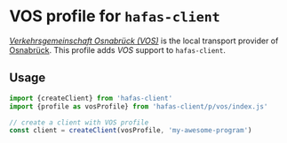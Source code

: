 # VOS profile for `hafas-client`

[*Verkehrsgemeinschaft Osnabrück (VOS)*](https://de.wikipedia.org/wiki/Verkehrsgemeinschaft_Osnabrück) is the local transport provider of [Osnabrück](https://en.wikipedia.org/wiki/Osnabrück). This profile adds *VOS* support to `hafas-client`.

## Usage

```js
import {createClient} from 'hafas-client'
import {profile as vosProfile} from 'hafas-client/p/vos/index.js'

// create a client with VOS profile
const client = createClient(vosProfile, 'my-awesome-program')
```
